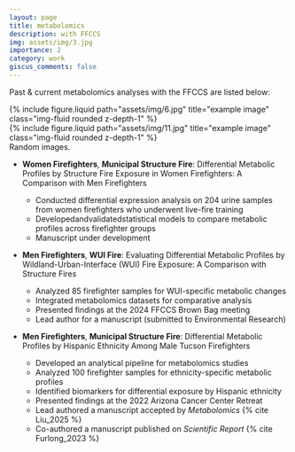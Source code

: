 ```yaml
---
layout: page
title: metabolomics
description: with FFCCS
img: assets/img/3.jpg
importance: 2
category: work
giscus_comments: false
---
```


Past & current metabolomics analyses with the FFCCS are listed below:

<div class="row justify-content-sm-center">
    <div class="col-sm-8 mt-3 mt-md-0">
        {% include figure.liquid path="assets/img/6.jpg" title="example image" class="img-fluid rounded z-depth-1" %}
    </div>
    <div class="col-sm-4 mt-3 mt-md-0">
        {% include figure.liquid path="assets/img/11.jpg" title="example image" class="img-fluid rounded z-depth-1" %}
    </div>
</div>
<div class="caption">
    Random images.
</div>

- **Women Firefighters**, **Municipal Structure Fire**: Differential Metabolic Profiles by Structure Fire Exposure in Women Firefighters: A Comparison with Men Firefighters
  - Conducted differential expression analysis on 204 urine samples from women firefighters who underwent live-fire training
  - Developedandvalidatedstatistical models to compare metabolic profiles across firefighter groups
  - Manuscript under development

- **Men Firefighters**, **WUI Fire**: Evaluating Differential Metabolic Profiles by Wildland-Urban-Interface (WUI) Fire Exposure: A Comparison with Structure Fires
  - Analyzed 85 firefighter samples for WUI-specific metabolic changes
  - Integrated metabolomics datasets for comparative analysis
  - Presented findings at the 2024 FFCCS Brown Bag meeting
  - Lead author for a manuscript (submitted to Environmental Research)

- **Men Firefighters**, **Municipal Structure Fire**: Differential Metabolic Profiles by Hispanic Ethnicity Among Male Tucson Firefighters
  - Developed an analytical pipeline for metabolomics studies
  - Analyzed 100 firefighter samples for ethnicity-specific metabolic profiles
  - Identified biomarkers for differential exposure by Hispanic ethnicity
  - Presented findings at the 2022 Arizona Cancer Center Retreat
  - Lead authored a manuscript accepted by *Metabolomics* {% cite Liu_2025 %}
  - Co-authored a manuscript published on *Scientific Report* {% cite Furlong_2023 %}